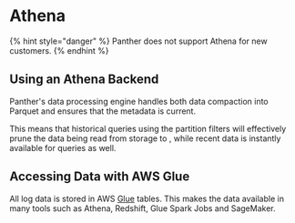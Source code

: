 # Athena

{% hint style="danger" %}
Panther does not support Athena for new customers.
{% endhint %}

## Using an Athena Backend

Panther's data processing engine handles both data compaction into Parquet and ensures that the metadata is current.

This means that historical queries using the partition filters will effectively prune the data being read from storage to , while recent data is instantly available for queries as well.

## Accessing Data with AWS Glue

All log data is stored in AWS [Glue](https://aws.amazon.com/glue/) tables. This makes the data available in many tools such as Athena, Redshift, Glue Spark Jobs and SageMaker.
